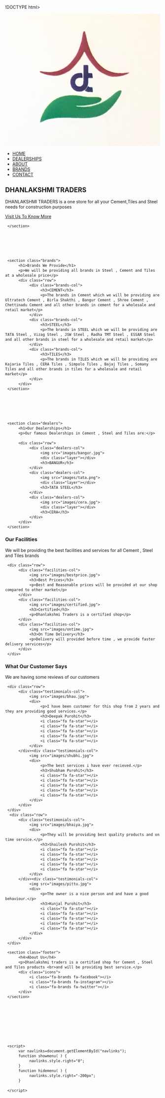 !DOCTYPE html>
<html>
<head>
     <meta name="viewport" content="with=device-width,initial-scale=1.0">
     <title>DHANLAKSHMI TRADERS</title>
     <link rel="stylesheet" type="text/css" href="style.css">
     <link rel="stylesheet" href="https://cdn.jsdelivr.net/npm/@fortawesome/fontawesome-free@6.2.1/css/fontawesome.min.css">
     <link rel="stylesheet" href="https://cdnjs.cloudflare.com/ajax/libs/font-awesome/6.2.1/css/all.min.css" integrity="sha512-MV7K8+y+gLIBoVD59lQIYicR65iaqukzvf/nwasF0nqhPay5w/9lJmVM2hMDcnK1OnMGCdVK+iQrJ7lzPJQd1w==" crossorigin="anonymous" referrerpolicy="no-referrer" />
</head>
<body>
     <section class="header">
          <nav>
               <a href="index.html"><img src="images/dt.jpg"></a>
               <div class="nav-links" id="navlinks">
                    <i class="fa fa-times-circle" onclick="hidemenu()"></i>
                    <ul>
                         <li><a href="index.html">HOME</a></li>
                         <li><a href="dealerships.html">DEALERSHIPS</a></li>
                         <li><a href="about.html">ABOUT</a></li>
                         <li><a href="brands.html">BRANDS</a></li>
                         <li><a href="contact.html">CONTACT</a></li>
                    </ul>
               </div>
               <i class="fa fa-bars" onclick="showmenu()"></i>
          </nav>
          <div class="text-box">
               <h1>DHANLAKSHMI TRADERS</h1>
               <p>DHANLAKSHMI TRADERS is a one store for all your Cement,Tiles and Steel <br>needs for construction purposes</p>
               <a href="contact.html" class="hero-btn">Visit Us To Know More</a>
          </div>

     </section>






     <section class="brands">
          <h1>Brands We Provide</h1>
          <p>We will be providing all brands in Steel , Cement and Tiles at a wholesale price</p>
          <div class="row">
               <div class="brands-col">
                    <h3>CEMENT</h3>
                    <p>The brands in Cement which we will be providing are Ultratech Cement , Birla Shakthi , Bangur Cement , Shree Cement , Chettinadu Cement and all other brands in cement for a wholesale and retail market</p>
               </div>
               <div class="brands-col">
                    <h3>STEEL</h3>
                    <p>The brands in STEEL which we will be providing are TATA Steel , Vizag Steel , JSW Steel , Radha TMT Steel , ESSAR Steel and all other brands in steel for a wholesale and retail market</p>
               </div>
               <div class="brands-col">
                    <h3>TILES</h3>
                    <p>The brands in TILES which we will be providing are Kajaria Tiles , CERA Tiles , Simpolo Tiles , Bajaj Tiles , Somany Tiles and all other brands in tiles for a wholesale and retail market</p>
               </div>
          </div>
     </section>






     <section class="dealers">
          <h1>Our Dealerships</h1>
          <p>Our famous Dealerships in Cement , Steel and Tiles are:</p>

          <div class="row">
               <div class="dealers-col">
                    <img src="images/bangur.jpg">
                    <div class="layer"></div>
                    <h3>BANGUR</h3>
               </div>
               <div class="dealers-col">
                    <img src="images/tata.png">
                    <div class="layer"></div>
                    <h3>TATA STEEL</h3>
               </div>
               <div class="dealers-col">
                    <img src="images/cera.jpg">
                    <div class="layer"></div>
                    <h3>CERA</h3>
               </div>
          </div>
     </section>







<section class="facilities">
     <h1>Our Facilities</h1>
     <p>We will be providing the best facilities and services for all Cement , Steel and Tiles brands</p>

     <div class="row">
          <div class="facilities-col">
               <img src="images/bestprice.jpg">
               <h3>Best Prices</h3>
               <p>Best and Reasonable prices will be provided at our shop compared to other market</p>
          </div>
          <div class="facilities-col">
               <img src="images/certified.jpg">
               <h3>Certified</h3>
               <p>Dhanlakshmi Traders is a certified shop</p>
          </div>
          <div class="facilities-col">
               <img src="images/ontime.jpg">
               <h3>On Time Delivery</h3>
               <p>Delivery will provided before time , we provide faster delivery services</p>
          </div>
     </div>
</section>






<section class="testimonials">
     <h1>What Our Customer Says</h1>
     <p>We are having some reviews of our customers</p>

     <div class="row">
          <div class="testimonials-col">
               <img src="images/bhau.jpg">
               <div>
                    <p>I have been customer for this shop from 2 years and they are providing good services.</p>
                    <h3>Deepak Purohit</h3>
                    <i class="fa fa-star"></i>
                    <i class="fa fa-star"></i>
                    <i class="fa fa-star"></i>
                    <i class="fa fa-star"></i>
                    <i class="fa fa-star"></i>
               </div>
          </div><div class="testimonials-col">
               <img src="images/shubhi.jpg">
               <div>
                    <p>The best services i have ever recieved.</p>
                    <h3>Shubham Purohit</h3>
                    <i class="fa fa-star"></i>
                    <i class="fa fa-star"></i>
                    <i class="fa fa-star"></i>
                    <i class="fa fa-star"></i>
                    <i class="fa fa-star"></i>
               </div>
          </div>
     </div>
      <div class="row">
          <div class="testimonials-col">
               <img src="images/bhaiya.jpg">
               <div>
                    <p>They will be providing best quality products and on time service.</p>
                    <h3>Shailesh Purohit</h3>
                    <i class="fa fa-star"></i>
                    <i class="fa fa-star"></i>
                    <i class="fa fa-star"></i>
                    <i class="fa fa-star"></i>
                    <i class="fa fa-star"></i>
               </div>
          </div><div class="testimonials-col">
               <img src="images/pittu.jpg">
               <div>
                    <p>The owner is a nice person and and have a good behaviour.</p>
                    <h3>Kunjal Purohit</h3>
                    <i class="fa fa-star"></i>
                    <i class="fa fa-star"></i>
                    <i class="fa fa-star"></i>
                    <i class="fa fa-star"></i>
                    <i class="fa fa-star"></i>
               </div>
          </div>
     </div>
</section>







     <section class="footer">
          <h4>About Us</h4>
          <p>Dhanlakshmi traders is a certified shop for Cement , Steel and Tiles products <br>and will be providing best service.</p>
          <div class="icons">
               <i class="fa-brands fa-facebook"></i>
               <i class="fa-brands fa-instagram"></i>
               <i class="fa-brands fa-twitter"></i>
          </div>
     </section>









     <script>
          var navlinks=document.getElementById("navlinks");
          function showmenu( ) {
               navlinks.style.right="0";
          }
          function hidemenu( ) {
               navlinks.style.right="-200px";
          }

     </script>

</body>
</html>
